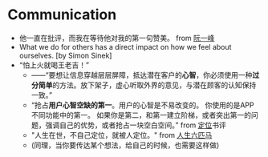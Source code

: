 # Communication


* 他一直在批评，而我在等待他对我的第一句赞美。 from [阮一峰](https://i.imgur.com/AtxhL4H.jpg)
* What we do for others has a direct impact on how we feel about ourselves. [by Simon Sinek] 
* “怕上火就喝王老吉！” 
	* ——“要想让信息穿越层层屏障，抵达潜在客户的**心智**，你必须使用一种**过分简单**的方法。放下架子，虚心听取外界的意见，与潜在顾客的认知保持一致。” 
	* “抢占**用户心智空缺的第一**。用户的心智是不易改变的。 你使用的是APP不同功能中的第一。 如果你是第二，和第一建立阶梯，或者突出第一的问题，强调自己的优势，或者抢占一块空白空间。”   from [定位](https://book.douban.com/subject/1017180/)书评
	* "人生在世，不自己定位，就被人定位。" from [人生六匹马](https://book.douban.com/review/1126128/)
	* (同理，当你要传达某个想法，给自己的时候，也需要这样做)


